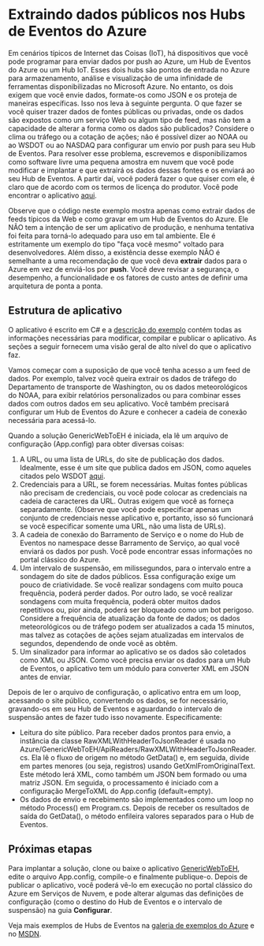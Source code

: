 <properties
   pageTitle="Efetuar pull de dados públicos para Hubs de Eventos do Azure | Microsoft Azure"
   description="Visão geral da importação dos Hubs de Eventos dos exemplos da Web"
   services="event-hubs"
   documentationCenter="na"
   authors="spyrossak"
   manager="timlt"
   editor=""/>

<tags 
   ms.service="event-hubs"
   ms.devlang="na"
   ms.topic="article"
   ms.tgt_pltfrm="na"
   ms.workload="na"
   ms.date="02/05/2016"
   ms.author="spyros;sethm" />

# Extraindo dados públicos nos Hubs de Eventos do Azure

Em cenários típicos de Internet das Coisas (IoT), há dispositivos que você pode programar para enviar dados por push ao Azure, um Hub de Eventos do Azure ou um Hub IoT. Esses dois hubs são pontos de entrada no Azure para armazenamento, análise e visualização de uma infinidade de ferramentas disponibilizadas no Microsoft Azure. No entanto, os dois exigem que você envie dados, formate-os como JSON e os proteja de maneiras específicas. Isso nos leva à seguinte pergunta. O que fazer se você quiser trazer dados de fontes públicas ou privadas, onde os dados são expostos como um serviço Web ou algum tipo de feed, mas não tem a capacidade de alterar a forma como os dados são publicados? Considere o clima ou tráfego ou a cotação de ações; não é possível dizer ao NOAA ou ao WSDOT ou ao NASDAQ para configurar um envio por push para seu Hub de Eventos. Para resolver esse problema, escrevemos e disponibilizamos como software livre uma pequena amostra em nuvem que você pode modificar e implantar e que extrairá os dados dessas fontes e os enviará ao seu Hub de Eventos. A partir daí, você poderá fazer o que quiser com ele, é claro que de acordo com os termos de licença do produtor. Você pode encontrar o aplicativo [aqui](https://azure.microsoft.com/documentation/samples/event-hubs-dotnet-importfromweb/).

Observe que o código neste exemplo mostra apenas como extrair dados de feeds típicos da Web e como gravar em um Hub de Eventos do Azure. Ele NÃO tem a intenção de ser um aplicativo de produção, e nenhuma tentativa foi feita para torná-lo adequado para uso em tal ambiente. Ele é estritamente um exemplo do tipo "faça você mesmo" voltado para desenvolvedores. Além disso, a existência desse exemplo NÃO é semelhante a uma recomendação de que você deva **extrair** dados para o Azure em vez de enviá-los por **push**. Você deve revisar a segurança, o desempenho, a funcionalidade e os fatores de custo antes de definir uma arquitetura de ponta a ponta.

## Estrutura de aplicativo

O aplicativo é escrito em C# e a [descrição do exemplo](https://azure.microsoft.com/documentation/samples/event-hubs-dotnet-importfromweb/) contém todas as informações necessárias para modificar, compilar e publicar o aplicativo. As seções a seguir fornecem uma visão geral de alto nível do que o aplicativo faz.

Vamos começar com a suposição de que você tenha acesso a um feed de dados. Por exemplo, talvez você queira extrair os dados de tráfego do Departamento de transporte de Washington, ou os dados meteorológicos do NOAA, para exibir relatórios personalizados ou para combinar esses dados com outros dados em seu aplicativo. Você também precisará configurar um Hub de Eventos do Azure e conhecer a cadeia de conexão necessária para acessá-lo.

Quando a solução GenericWebToEH é iniciada, ela lê um arquivo de configuração (App.config) para obter diversas coisas:

1. A URL, ou uma lista de URLs, do site de publicação dos dados. Idealmente, esse é um site que publica dados em JSON, como aqueles citados pelo WSDOT [aqui](http://www.wsdot.wa.gov/Traffic/api/). 
2. Credenciais para a URL, se forem necessárias. Muitas fontes públicas não precisam de credenciais, ou você pode colocar as credenciais na cadeia de caracteres da URL. Outras exigem que você as forneça separadamente. (Observe que você pode especificar apenas um conjunto de credenciais nesse aplicativo e, portanto, isso só funcionará se você especificar somente uma URL, não uma lista de URLs).
3. A cadeia de conexão do Barramento de Serviço e o nome do Hub de Eventos no namespace desse Barramento de Serviço, ao qual você enviará os dados por push. Você pode encontrar essas informações no portal clássico do Azure.
4. Um intervalo de suspensão, em milissegundos, para o intervalo entre a sondagem do site de dados públicos. Essa configuração exige um pouco de criatividade. Se você realizar sondagens com muito pouca frequência, poderá perder dados. Por outro lado, se você realizar sondagens com muita frequência, poderá obter muitos dados repetitivos ou, pior ainda, poderá ser bloqueado como um bot perigoso. Considere a frequência de atualização da fonte de dados; os dados meteorológicos ou de tráfego podem ser atualizados a cada 15 minutos, mas talvez as cotações de ações sejam atualizadas em intervalos de segundos, dependendo de onde você as obtêm. 
5. Um sinalizador para informar ao aplicativo se os dados são coletados como XML ou JSON. Como você precisa enviar os dados para um Hub de Eventos, o aplicativo tem um módulo para converter XML em JSON antes de enviar.

Depois de ler o arquivo de configuração, o aplicativo entra em um loop, acessando o site público, convertendo os dados, se for necessário, gravando-os em seu Hub de Eventos e aguardando o intervalo de suspensão antes de fazer tudo isso novamente. Especificamente:

  * Leitura do site público. Para receber dados prontos para envio, a instância da classe RawXMLWithHeaderToJsonReader é usada no Azure/GenericWebToEH/ApiReaders/RawXMLWithHeaderToJsonReader.cs. Ela lê o fluxo de origem no método GetData() e, em seguida, divide em partes menores (ou seja, registros) usando GetXmlFromOriginalText. Este método lerá XML, como também um JSON bem formado ou uma matriz JSON. Em seguida, o processamento é iniciado com a configuração MergeToXML do App.config (default=empty).
  * Os dados de envio e recebimento são implementados como um loop no método Process() em Program.cs. Depois de receber os resultados de saída do GetData(), o método enfileira valores separados para o Hub de Eventos.

## Próximas etapas

Para implantar a solução, clone ou baixe o aplicativo [GenericWebToEH](https://azure.microsoft.com/documentation/samples/event-hubs-dotnet-importfromweb/), edite o arquivo App.config, compile-o e finalmente publique-o. Depois de publicar o aplicativo, você poderá vê-lo em execução no portal clássico do Azure em Serviços de Nuvem, e pode alterar algumas das definições de configuração (como o destino do Hub de Eventos e o intervalo de suspensão) na guia **Configurar**.

Veja mais exemplos de Hubs de Eventos na [galeria de exemplos do Azure](https://azure.microsoft.com/documentation/samples/?service=event-hubs) e no [MSDN](https://code.msdn.microsoft.com/site/search?query=event%20hubs&f%5B0%5D.Value=event%20hubs&f%5B0%5D.Type=SearchText&ac=5).

<!---HONumber=AcomDC_0211_2016-->